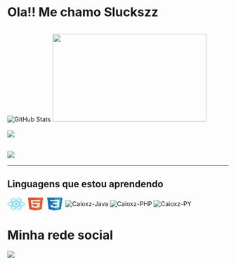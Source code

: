  <h1><strong>Ola!! Me chamo Sluckszz</strong></h1>  






<p style="display: inline-block">
  <img src="https://github-readme-stats.vercel.app/api?username=Caioxz&show_icons=true&theme=tokyonight" alt="GitHub Stats">
  <img  style ="margin-left: 520"  height="200" width="350" src="https://pa1.aminoapps.com/8053/cc0089b1fe28e15d421e5887dd074228b00045e6r1-640-359_hq.gif"> <br> <br>
  <img heigh="200" width="339"src="https://github-readme-stats.vercel.app/api/top-langs/?username=Caioxz&langs_count=8&layout=compact&theme=tokyonight&hide_border=true&border_radius=30">

</p>
</div>

<p>
  <img  style =" display: inline-block"  src="https://streak-stats.demolab.com?user=Caioxz&theme=react&hide_border=true&border_radius=15">
</p>
<hr>

## Linguagens que estou aprendendo
<div style="display: inline-block">
  <!--<img align="center" alt="Caioxz-Js" height="30" width="40" src="https://raw.githubusercontent.com/devicons/devicon/master/icons/javascript/javascript-plain.svg">-->
  <img align="center" alt="Caioxz-React" height="30" width="40" src="https://raw.githubusercontent.com/devicons/devicon/master/icons/react/react-original.svg">
  <img align="center" alt="Caioxz-HTML" height="30" width="40" src="https://raw.githubusercontent.com/devicons/devicon/master/icons/html5/html5-original.svg">
  <img align="center" alt="Caioxz-CSS" height="30" width="40" src="https://raw.githubusercontent.com/devicons/devicon/master/icons/css3/css3-original.svg">
  <img align="center" alt="Caioxz-Java" height="30" width="40" src="https://cdn.jsdelivr.net/gh/devicons/devicon/icons/java/java-original.svg">
  <img align="center" alt="Caioxz-PHP" height="30" width="40" src="https://cdn.jsdelivr.net/gh/devicons/devicon/icons/php/php-original.svg">
   <img align="center" alt="Caioxz-PY" height="35" width="48" src="https://upload.wikimedia.org/wikipedia/commons/0/0a/Python.svg">
</div>


## 
<h1><strong>Minha rede social</strong></h1>

<div>
    <a href="https://instagram.com/_.caioxz" target="_blank"><img src="https://img.shields.io/badge/-Instagram-%23E4405F?style=for-the-badge&logo=instagram&logoColor=white" target="_blank"></a>





